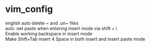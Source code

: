 # vim_config

english
auto delete ~ and .un~ files  
auto :set paste when entering insert mode via shift + i  
Enable working backspace in insert mode  
Make Shift+Tab insert 4 Space in both insert and insert paste mode
